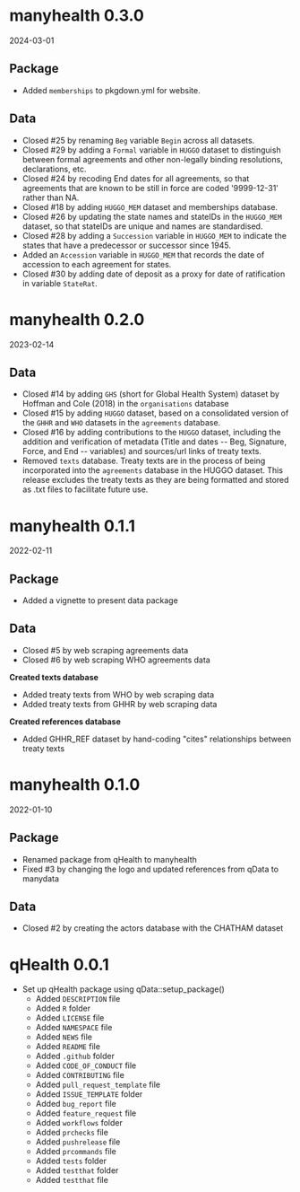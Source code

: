 # manyhealth 0.3.0

2024-03-01

## Package

* Added `memberships` to pkgdown.yml for website.

## Data

* Closed #25 by renaming `Beg` variable `Begin` across all datasets.
* Closed #29 by adding a `Formal` variable in `HUGGO` dataset to distinguish between formal agreements and other non-legally binding resolutions, declarations, etc.
* Closed #24 by recoding End dates for all agreements, so that agreements that are known to be still in force are coded '9999-12-31' rather than NA.
* Closed #18 by adding `HUGGO_MEM` dataset and memberships database.
* Closed #26 by updating the state names and stateIDs in the `HUGGO_MEM` dataset, so that stateIDs are unique and names are standardised.
* Closed #28 by adding a `Succession` variable in `HUGGO_MEM` to indicate the states that have a predecessor or successor since 1945.
* Added an `Accession` variable in `HUGGO_MEM` that records the date of accession to each agreement for states.
* Closed #30 by adding date of deposit as a proxy for date of ratification in variable `StateRat`.

# manyhealth 0.2.0

2023-02-14

## Data

* Closed #14 by adding `GHS` (short for Global Health System) dataset by Hoffman and Cole (2018) in the `organisations` database
* Closed #15 by adding `HUGGO` dataset, based on a consolidated version of the `GHHR` and `WHO` datasets in the `agreements` database.
* Closed #16 by adding contributions to the `HUGGO` dataset, including the addition and verification of metadata (Title and dates -- Beg, Signature, Force, and End -- variables) and sources/url links of treaty texts.
* Removed `texts` database. Treaty texts are in the process of being incorporated into the `agreements` database in the HUGGO dataset. This release excludes the treaty texts as they are being formatted and stored as .txt files to facilitate future use.

# manyhealth 0.1.1

2022-02-11

## Package

* Added a vignette to present data package

## Data

* Closed #5 by web scraping agreements data
* Closed #6 by web scraping WHO agreements data

**Created texts database**
* Added treaty texts from WHO by web scraping data
* Added treaty texts from GHHR by web scraping data

**Created references database**
* Added GHHR_REF dataset by hand-coding "cites" relationships between treaty texts

# manyhealth 0.1.0

2022-01-10

## Package

* Renamed package from qHealth to manyhealth
* Fixed #3 by changing the logo and updated references from qData to manydata

## Data

* Closed #2 by creating the actors database with the CHATHAM dataset

# qHealth 0.0.1

* Set up qHealth package using qData::setup_package()
  * Added `DESCRIPTION` file
  * Added `R` folder
  * Added `LICENSE` file
  * Added `NAMESPACE` file
  * Added `NEWS` file
  * Added `README` file
  * Added `.github` folder
  * Added `CODE_OF_CONDUCT` file
  * Added `CONTRIBUTING` file
  * Added `pull_request_template` file
  * Added `ISSUE_TEMPLATE` folder
  * Added `bug_report` file
  * Added `feature_request` file
  * Added `workflows` folder
  * Added `prchecks` file
  * Added `pushrelease` file
  * Added `prcommands` file
  * Added `tests` folder
  * Added `testthat` folder
  * Added `testthat` file
